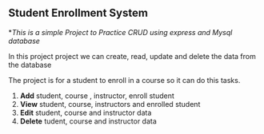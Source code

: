 ## Student Enrollment System ##

**This is a simple Project  to Practice CRUD using express and Mysql database*

 In this project project we can create, read, update and delete the data from the database 

 The project is for a student to enroll in a course so it can do this tasks.

1. **Add** student, course , instructor, enroll student
2. **View** student, course, instructors and enrolled student
3. **Edit** student, course and instructor data
4. **Delete** tudent, course and instructor data

